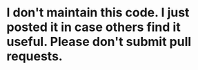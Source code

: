 # I don't maintain this code. I just posted it in case others find it useful. Please don't submit pull requests.
